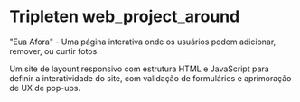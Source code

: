 # Tripleten web_project_around

"Eua Afora" - Uma página interativa onde os usuários podem adicionar, remover, ou curtir fotos.

Um site de layount responsivo com estrutura HTML e JavaScript para definir a interatividade do site, com validação de formulários e aprimoração de UX de pop-ups.
